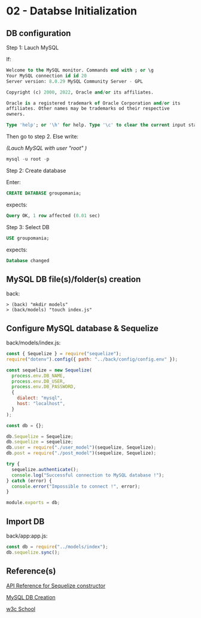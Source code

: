 # 02 - Databse Initialization

## DB configuration

Step 1: Lauch MySQL

If:

```sql
Welcome to the MySQL monitor. Commands end with ; or \g
Your MySQL connection id id 20
Server version: 8.0.29 MySQL Community Server - GPL

Copyright (c) 2000, 2022, Oracle and/or its affiliates.

Oracle is a registered trademark of Oracle Corporation and/or its
affiliates. Other names may be trademarks od their respective
owners.

Type 'help'; or '\h' for help. Type '\c' to clear the current input statement.
```

Then go to step 2. Else write:

_(Lauch MySQL with user "root" )_

```sql
mysql -u root -p
```

Step 2: Create database

Enter:

```sql
CREATE DATABASE groupomania;
```

expects:

```sql
Query OK, 1 row affected (0.01 sec)
```

Step 3: Select DB

```sql
USE groupomania;
```

expects:

```sql
Database changed
```

## MySQL DB file(s)/folder(s) creation

back:

    > (back) "mkdir models"
    > (back/models) "touch index.js"

## Configure MySQL database & Sequelize

back/models/index.js:

```javascript
const { Sequelize } = require("sequelize");
require("dotenv").config({ path: "../back/config/config.env" });

const sequelize = new Sequelize(
  process.env.DB_NAME,
  process.env.DB_USER,
  process.env.DB_PASSWORD,
  {
    dialect: "mysql",
    host: "localhost",
  }
);

const db = {};

db.Sequelize = Sequelize;
db.sequelize = sequelize;
db.user = require("./user_model")(sequelize, Sequelize);
db.post = require("./post_model")(sequelize, Sequelize);

try {
  sequelize.authenticate();
  console.log("Successful connection to MySQL database !");
} catch (error) {
  console.error("Impossible to connect !", error);
}

module.exports = db;
```

## Import DB

back/app:app.js:

```javascript
const db = require("../models/index");
db.sequelize.sync();
```

## Reference(s)

[API Reference for Sequelize constructor](https://sequelize.org/master/class/lib/sequelize.js~Sequelize.html#instance-constructor-constructor)

[MySQL DB Creation](https://practicalprogramming.fr/nodejs-mysql)

[w3c School](https://www.w3schools.com/nodejs/nodejs_mysql.asp)
